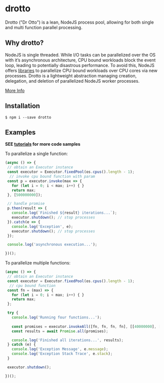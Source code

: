 # drotto

Drotto ("Dr Otto") is a lean, NodeJS process pool, allowing for both single and multi function parallel processing.

## Why drotto?

NodeJS is single threaded.  While I/O tasks can be parallelized over the OS with it’s asynchronous architecture, CPU bound workloads block the event loop, leading to potentially disastrous performance.  To avoid this, NodeJS offers [libraries](https://nodejs.org/api/child_process.html) to parallelize CPU bound workloads over CPU cores via new processes.  Drotto is a lightweight abstraction managing creation, delegation, and deletion of parallelized NodeJS worker processes.

[More Info](http://jessesnet.com/development-notes/2017/cpu-workloads-nodejs-processor-parallelism/)

## Installation

```shell
$ npm i --save drotto
```

## Examples

**SEE [tutorials](https://github.com/jessecascio/drotto-tutorials) for more code samples**

To parallelize a single function:

```js
(async () => {
 // obtain an Executor instance
 const executor = Executor.fixedPool(os.cpus().length - 1);
  // invoke cpu bound function with param
 const p = executor.invoke(max => {
   for (let i = 0; i < max; i++) { }
   return max;
 }, [500000000]);

 // handle promise
 p.then(result => {
   console.log(`Finished ${result} iterations...`);
   executor.shutdown(); // stop processes
 }).catch(e => {
   console.log('Exception', e);
   executor.shutdown(); // stop processes
 });

 console.log('asynchronous execution...');

})();
```
To parallelize multiple functions:

```js
(async () => {
 // obtain an Executor instance
 const executor = Executor.fixedPool(os.cpus().length - 1);
  // cpu bound function
 const fn = (max) => {
   for (let i = 0; i < max; i++) { }
   return max;
 };

 try {
   console.log('Running four functions...');
  
   const promises = executor.invokeAll([fn, fn, fn, fn], [[40000000], [20000000], [60000000], [30000000]]);
   const results = await Promise.all(promises);

   console.log('Finished all iterations...', results);
 } catch (e) {
   console.log('Exception Message', e.message);
   console.log('Exception Stack Trace', e.stack);
 }

 executor.shutdown();

})();
```
